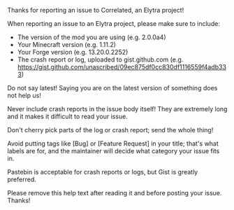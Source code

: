 Thanks for reporting an issue to Correlated, an Elytra project!

When reporting an issue to an Elytra project, please make sure to include:

- The version of the mod you are using (e.g. 2.0.0a4)
- Your Minecraft version (e.g. 1.11.2)
- Your Forge version (e.g. 13.20.0.2252)
- The crash report or log, uploaded to gist.github.com
  (e.g. https://gist.github.com/unascribed/09ec875df0cc830df1116559f4adb333)

Do not say latest! Saying you are on the latest version of
something does not help us!

Never include crash reports in the issue body itself! They
are extremely long and it makes it difficult to read your issue.

Don't cherry pick parts of the log or crash report; send the
whole thing!

Avoid putting tags like [Bug] or [Feature Request] in your title;
that's what labels are for, and the maintainer will decide what
category your issue fits in.

Pastebin is acceptable for crash reports or logs, but Gist is
greatly preferred.

Please remove this help text after reading it and before posting
your issue. Thanks!
